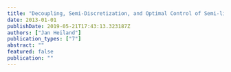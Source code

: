 ```yaml
---
title: "Decoupling, Semi-Discretization, and Optimal Control of Semi-linear Semi-explicit Index-2 Abstract Differential-Algebraic Equations and Application in Optimal Flow Control"
date: 2013-01-01
publishDate: 2019-05-21T17:43:13.323187Z
authors: ["Jan Heiland"]
publication_types: ["7"]
abstract: ""
featured: false
publication: ""
---
```


